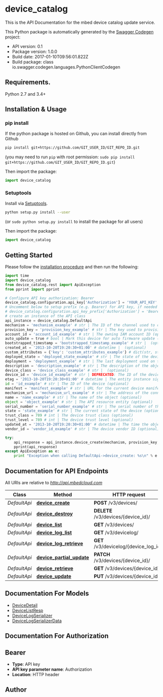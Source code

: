 # device_catalog
This is the API Documentation for the mbed device catalog update service.

This Python package is automatically generated by the [Swagger Codegen](https://github.com/swagger-api/swagger-codegen) project:

- API version: 0.1
- Package version: 1.0.0
- Build date: 2017-01-10T09:56:01.822Z
- Build package: class io.swagger.codegen.languages.PythonClientCodegen

## Requirements.

Python 2.7 and 3.4+

## Installation & Usage
### pip install

If the python package is hosted on Github, you can install directly from Github

```sh
pip install git+https://github.com/GIT_USER_ID/GIT_REPO_ID.git
```
(you may need to run `pip` with root permission: `sudo pip install git+https://github.com/GIT_USER_ID/GIT_REPO_ID.git`)

Then import the package:
```python
import device_catalog 
```

### Setuptools

Install via [Setuptools](http://pypi.python.org/pypi/setuptools).

```sh
python setup.py install --user
```
(or `sudo python setup.py install` to install the package for all users)

Then import the package:
```python
import device_catalog
```

## Getting Started

Please follow the [installation procedure](#installation--usage) and then run the following:

```python
import time
import device_catalog
from device_catalog.rest import ApiException
from pprint import pprint

# Configure API key authorization: Bearer
device_catalog.configuration.api_key['Authorization'] = 'YOUR_API_KEY'
# Uncomment below to setup prefix (e.g. Bearer) for API key, if needed
# device_catalog.configuration.api_key_prefix['Authorization'] = 'Bearer'
# create an instance of the API class
api_instance = device_catalog.DefaultApi
mechanism = 'mechanism_example' # str | The ID of the channel used to communicate with the device
provision_key = 'provision_key_example' # str | The key used to provision the device
account_id = 'account_id_example' # str | The owning IAM account ID (optional)
auto_update = true # bool | Mark this device for auto firmware update (optional)
bootstrapped_timestamp = 'bootstrapped_timestamp_example' # str |  (optional)
created_at = '2013-10-20T19:20:30+01:00' # datetime |  (optional)
custom_attributes = {'key': 'custom_attributes_example'} # dict(str, str) | Up to 5 custom JSON attributes (optional)
deployed_state = 'deployed_state_example' # str | The state of the device's deployment (optional)
deployment = 'deployment_example' # str | The last deployment used on the device (optional)
description = 'description_example' # str | The description of the object (optional)
device_class = 'device_class_example' # str |  (optional)
device_id = 'device_id_example' # str | DEPRECATED: The ID of the device (optional)
etag = '2013-10-20T19:20:30+01:00' # datetime | The entity instance signature (optional)
id = 'id_example' # str | The ID of the device (optional)
manifest = 'manifest_example' # str | URL for the current device manifest (optional)
mechanism_url = 'mechanism_url_example' # str | The address of the connector to use (optional)
name = 'name_example' # str | The name of the object (optional)
object = 'object_example' # str | The API resource entity (optional)
serial_number = 'serial_number_example' # str | The serial number of the device (optional)
state = 'state_example' # str | The current state of the device (optional)
trust_class = 789 # int | The device trust class (optional)
trust_level = 789 # int | The device trust level (optional)
updated_at = '2013-10-20T19:20:30+01:00' # datetime | The time the object was updated (optional)
vendor_id = 'vendor_id_example' # str | The device vendor ID (optional)

try:
    api_response = api_instance.device_create(mechanism, provision_key, account_id=account_id, auto_update=auto_update, bootstrapped_timestamp=bootstrapped_timestamp, created_at=created_at, custom_attributes=custom_attributes, deployed_state=deployed_state, deployment=deployment, description=description, device_class=device_class, device_id=device_id, etag=etag, id=id, manifest=manifest, mechanism_url=mechanism_url, name=name, object=object, serial_number=serial_number, state=state, trust_class=trust_class, trust_level=trust_level, updated_at=updated_at, vendor_id=vendor_id)
    pprint(api_response)
except ApiException as e:
    print "Exception when calling DefaultApi->device_create: %s\n" % e

```

## Documentation for API Endpoints

All URIs are relative to *http://api.mbedcloud.com*

Class | Method | HTTP request | Description
------------ | ------------- | ------------- | -------------
*DefaultApi* | [**device_create**](docs/DefaultApi.md#device_create) | **POST** /v3/devices/ | 
*DefaultApi* | [**device_destroy**](docs/DefaultApi.md#device_destroy) | **DELETE** /v3/devices/{device_id}/ | 
*DefaultApi* | [**device_list**](docs/DefaultApi.md#device_list) | **GET** /v3/devices/ | 
*DefaultApi* | [**device_log_list**](docs/DefaultApi.md#device_log_list) | **GET** /v3/devicelog/ | 
*DefaultApi* | [**device_log_retrieve**](docs/DefaultApi.md#device_log_retrieve) | **GET** /v3/devicelog/{device_log_id}/ | 
*DefaultApi* | [**device_partial_update**](docs/DefaultApi.md#device_partial_update) | **PATCH** /v3/devices/{device_id}/ | 
*DefaultApi* | [**device_retrieve**](docs/DefaultApi.md#device_retrieve) | **GET** /v3/devices/{device_id}/ | 
*DefaultApi* | [**device_update**](docs/DefaultApi.md#device_update) | **PUT** /v3/devices/{device_id}/ | 


## Documentation For Models

 - [DeviceDetail](docs/DeviceDetail.md)
 - [DeviceListResp](docs/DeviceListResp.md)
 - [DeviceLogSerializer](docs/DeviceLogSerializer.md)
 - [DeviceLogSerializerData](docs/DeviceLogSerializerData.md)


## Documentation For Authorization


## Bearer

- **Type**: API key
- **API key parameter name**: Authorization
- **Location**: HTTP header


## Author



